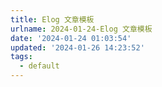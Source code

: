 ```yaml
---
title: Elog 文章模板
urlname: 2024-01-24-Elog 文章模板
date: '2024-01-24 01:03:54'
updated: '2024-01-26 14:23:52'
tags:
  - default
---
```


